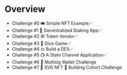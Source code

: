 # Overview

- Challenge #0 🎟 Simple NFT Example✅
- Challenge #1 🥩 Decentralized Staking App✅
- Challenge #2 🏵 Token Vendor✅
- Challenge #3 🎲 Dice Game✅
- Challenge #4 ⚖️ Build a DEX✅
- Challenge #5 📺 A State Channel Application✅
- Challenge #6 👛 Multisig Wallet Challenge
- Challenge #7 🎁 SVG NFT 🎫 Building Cohort Challenge

